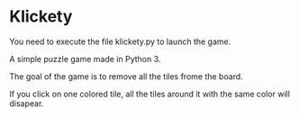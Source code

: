 # Klickety

You need to execute the file klickety.py to launch the game.


A simple puzzle game made in Python 3.

The goal of the game is to remove all the tiles frome the board.

If you click on one colored tile, all the tiles around it with the same color will disapear.
